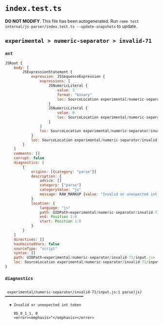 # `index.test.ts`

**DO NOT MODIFY**. This file has been autogenerated. Run `rome test internal/js-parser/index.test.ts --update-snapshots` to update.

## `experimental > numeric-separator > invalid-71`

### `ast`

```javascript
JSRoot {
	body: [
		JSExpressionStatement {
			expression: JSSequenceExpression {
				expressions: [
					JSNumericLiteral {
						value: 3
						format: "binary"
						loc: SourceLocation experimental/numeric-separator/invalid-71/input.js 1:0-1:8
					}
					JSNumericLiteral {
						value: 0
						loc: SourceLocation experimental/numeric-separator/invalid-71/input.js 1:10-1:11
					}
				]
				loc: SourceLocation experimental/numeric-separator/invalid-71/input.js 1:0-1:11
			}
			loc: SourceLocation experimental/numeric-separator/invalid-71/input.js 1:0-1:11
		}
	]
	comments: []
	corrupt: false
	diagnostics: [
		{
			origins: [{category: "parse"}]
			description: {
				advice: []
				category: ["parse"]
				categoryValue: "js"
				message: RAW_MARKUP {value: "Invalid or unexpected int token"}
			}
			location: {
				language: "js"
				path: UIDPath<experimental/numeric-separator/invalid-71/input.js>
				end: Position 1:0
				start: Position 1:0
			}
		}
	]
	directives: []
	hasHoistedVars: false
	sourceType: "script"
	syntax: []
	path: UIDPath<experimental/numeric-separator/invalid-71/input.js>
	loc: SourceLocation experimental/numeric-separator/invalid-71/input.js 1:0-2:0
}
```

### `diagnostics`

```

 experimental/numeric-separator/invalid-71/input.js:1 parse(js) ━━━━━━━━━━━━━━━━━━━━━━━━━━━━━━━━━━━━

  ✖ Invalid or unexpected int token

    0b_0_1_1, 0
    <error><emphasis>^</emphasis></error>


```
